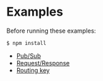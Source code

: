 # Examples

Before running these examples:

```
$ npm install
```

- [Pub/Sub](pubsub)
- [Request/Response](reqres)
- [Routing key](routingKey)
